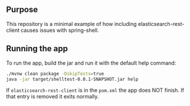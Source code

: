 ## Purpose

This repository is a minimal example of how including elasticsearch-rest-client causes issues with spring-shell.

## Running the app

To run the app, build the jar and run it with the default help command:

```bash
./mvnw clean package -DskipTests=true
java -jar target/shelltest-0.0.1-SNAPSHOT.jar help
```

If `elasticsearch-rest-client` is in the `pom.xml` the app does NOT finish. If that entry is removed it exits normally.

